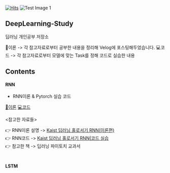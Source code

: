 [![Hits](https://hits.seeyoufarm.com/api/count/incr/badge.svg?url=https%3A%2F%2Fgithub.com%2Fskkumin%2FDeepLearning-Study&count_bg=%2379C83D&title_bg=%23555555&icon=&icon_color=%23E7E7E7&title=hits&edge_flat=false)](https://hits.seeyoufarm.com)
![Test Image 1]()  

## DeepLearning-Study 

딥러닝 개인공부 저장소

📄이론 -> 각 참고자료로부터 공부한 내용을 정리해 Velog에 포스팅해두었습니다.
💻코드 -> 각 참고자료로부터 모델에 맞는 Task를 정해 코드로 실습한 내용


## Contents  
#### RNN  

- RNN이론 & Pytorch 실습 코드  

[📄이론](https://velog.io/@skkumin/RNN-%EB%94%A5%EB%9F%AC%EB%8B%9D%EC%9D%98-%EA%B8%B0%EB%B3%B8%EC%A0%81%EC%9D%B8-%EC%8B%9C%ED%80%80%EC%8A%A4-%EB%AA%A8%EB%8D%B8%EC%9D%B4%EB%A1%A0Pytorch) [💻코드](https://github.com/skkumin/DeepLearning-Study/blob/main/RNN/RNN%EC%A3%BC%EC%8B%9D(many%20to%20one).ipynb)

<참고한 자료들>

👉 RNN이론 설명 -> [Kaist 딥러닝 홀로서기 RNN(이론편)](https://youtu.be/bPRfnlG6dtU?si=OtprAftMuki6V_Oi)  
👉 RNN코드 -> [Kaist 딥러닝 홀로서기 RNN(코드 실습](https://youtu.be/tlyzfIYvMWE?si=fDUGbdoX5uhxfJrM)  
👉 참고한 책 -> 딥러닝 파이토치 교과서  


# 

#### LSTM 




#  



